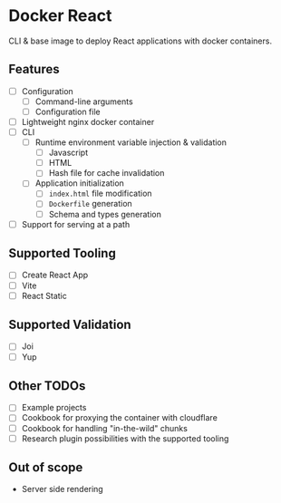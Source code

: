# Docker React

CLI & base image to deploy React applications with docker containers.

## Features

- [ ] Configuration
  - [ ] Command-line arguments
  - [ ] Configuration file
- [ ] Lightweight nginx docker container
- [ ] CLI
  - [ ] Runtime environment variable injection & validation
    - [ ] Javascript
    - [ ] HTML
    - [ ] Hash file for cache invalidation
  - [ ] Application initialization
    - [ ] `index.html` file modification
    - [ ] `Dockerfile` generation
    - [ ] Schema and types generation
- [ ] Support for serving at a path

## Supported Tooling

- [ ] Create React App
- [ ] Vite
- [ ] React Static

## Supported Validation

- [ ] Joi
- [ ] Yup

## Other TODOs

- [ ] Example projects
- [ ] Cookbook for proxying the container with cloudflare
- [ ] Cookbook for handling "in-the-wild" chunks
- [ ] Research plugin possibilities with the supported tooling

## Out of scope

- Server side rendering
